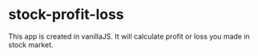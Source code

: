 # stock-profit-loss
This app is created in vanillaJS. It will calculate profit or loss you made in stock market.
